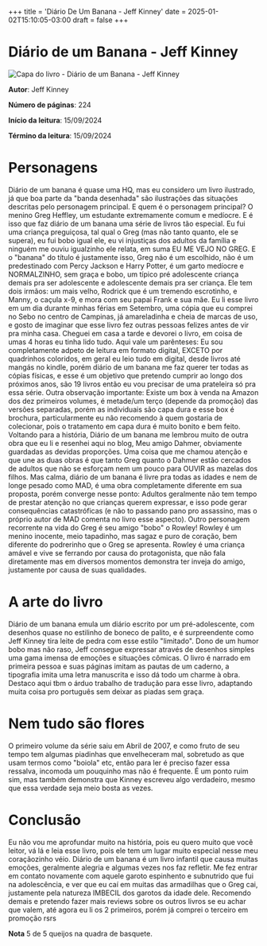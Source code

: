 +++
title = 'Diário De Um Banana - Jeff Kinney'
date = 2025-01-02T15:10:05-03:00
draft = false
+++


# Diário de um Banana - Jeff Kinney

![Capa do livro - Diário de um Banana - Jeff Kinney](https://img.skoob.com.br/A5EZaa8q1Y-iOaaX8UDrnItz67c=/200x/center/top/smart/filters:format(jpeg)/https://skoob.s3.amazonaws.com/livros/2295/DIARIO_DE_UM_BANANA_14594450902295SK1459445090B.jpg)

**Autor**: Jeff Kinney

**Número de páginas**: 224

**Início da leitura**: 15/09/2024

**Término da leitura**: 15/09/2024

# Personagens

Diário de um banana é quase uma HQ, mas eu considero um livro ilustrado, já que boa parte da "banda desenhada" são ilustrações das situações descritas pelo personagem principal.
E quem é o personagem principal? O menino Greg Heffley, um estudante extremamente comum e medíocre. E é isso que faz diário de um banana uma série de livros tão especial.
Eu fui uma criança preguiçosa, tal qual o Greg (mas não tanto quanto, ele se supera), eu fui bobo igual ele, eu vi injustiças dos adultos da família e ninguém me ouviu igualzinho ele relata, em suma EU ME VEJO NO GREG.
E o "banana" do título é justamente isso, Greg não é um escolhido, não é um predestinado com Percy Jackson e Harry Potter, é um garto medíocre e NORMALZINHO, sem graça e bobo, um típico pré adolescente criança demais pra ser adolescente e adolescente demais pra ser criança.
Ele tem dois irmãos: um mais velho, Rodrick que é um tremendo escrotinho, e Manny, o caçula x-9, e mora com seu papai Frank e sua mãe.
Eu li esse livro em um dia durante minhas férias em Setembro, uma cópia que eu comprei no Sebo no centro de Campinas, já amareladinha e cheia de marcas de uso, e gosto de imaginar que esse livro fez outras pessoas felizes antes de vir pra minha casa.
Cheguei em casa a tarde e devorei o livro, em coisa de umas 4 horas eu tinha lido tudo.
Aqui vale um parênteses: Eu sou completamente adpeto de leitura em formato digital, EXCETO por quadrinhos coloridos, em geral eu leio tudo em digital, desde livros até mangás no kindle, porém diário de um banana me faz querer ter todas as cópias físicas, e esse é um objetivo que pretendo cumprir ao longo dos próximos anos, são 19 livros então eu vou precisar de uma prateleira só pra essa série.
Outra observação importante: Existe um box à venda na Amazon dos dez primeiros volumes, é metade/um terço (depende da promoção) das versões separadas, porém as individuais são capa dura e esse box é brochura, particularmente eu não recomendo à quem gostaria de colecionar, pois o tratamento em capa dura é muito bonito e bem feito.
Voltando para a história, Diário de um banana me lembrou muito de outra obra que eu li e resenhei aqui no blog, Meu amigo Dahmer, obviamente guardadas as devidas proporções.
Uma coisa que me chamou atenção e que une as duas obras é que tanto Greg quanto o Dahmer estão cercados de adultos que não se esforçam nem um pouco para OUVIR as mazelas dos filhos. Mas calma, diário de um banana é livre pra todas as idades e nem de longe pesado como MAD, é uma obra completamente diferente em sua proposta, porém converge nesse ponto: Adultos geralmente não tem tempo de prestar atenção no que crianças querem expressar, e isso pode gerar consequências catastróficas (e não to passando pano pro assassino, mas o próprio autor de MAD comenta no livro esse aspecto).
Outro personagem recorrente na vida do Greg é seu amigo "bobo" o Rowley! Rowley é um menino inocente, meio tapadinho, mas sagaz e puro de coração, bem diferente do podrerinho que o Greg se apresenta. Rowley é uma criança amável e vive se ferrando por causa do protagonista, que não fala diretamente mas em diversos momentos demonstra ter inveja do amigo, justamente por causa de suas qualidades.

# A arte do livro

Diário de um banana emula um diário escrito por um pré-adolescente, com desenhos quase no estilinho de boneco de palito, e é surpreendente como Jeff Kinney tira leite de pedra com esse estilo "limitado". Dono de um humor bobo mas não raso, Jeff consegue expressar através de desenhos simples uma gama imensa de emoções e situações cômicas. O livro é narrado em primeira pessoa e suas páginas imitam as pautas de um caderno, a tipografia imita uma letra manuscrita e isso dá todo um charme à obra.
Destaco aqui tbm o árduo trabalho de tradução para esse livro, adaptando muita coisa pro português sem deixar as piadas sem graça.

# Nem tudo são flores

O primeiro volume da série saiu em Abril de 2007, e como fruto de seu tempo tem algumas piadinhas que envelheceram mal, sobretudo as que usam termos como "boiola" etc, então para ler é preciso fazer essa ressalva, incomoda um pouquinho mas não é frequente. É um ponto ruim sim, mas também demonstra que Kinney escreveu algo verdadeiro, mesmo que essa verdade seja meio bosta as vezes.

# Conclusão

Eu não vou me aprofundar muito na história, pois eu quero muito que você leitor, vá lá e leia esse livro, pois ele tem um lugar muito especial nesse meu coraçãozinho véio.
Diário de um banana é um livro infantil que causa muitas emoções, geralmente alegria e algumas vezes nos faz refletir. Me fez entrar em contato novamente com aquele garoto espinhento e subnutrido que fui na adolescência, e ver que eu caí em muitas das armadilhas que o Greg cai, justamente pela natureza IMBECIL dos garotos da idade dele.
Recomendo demais e pretendo fazer mais reviews sobre os outros livros se eu achar que valem, até agora eu li os 2 primeiros, porém já comprei o terceiro em promoção rsrs

**Nota** 5 de 5 queijos na quadra de basquete.